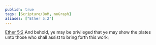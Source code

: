 ```yaml
---
publish: true
tags: [Scripture/BoM, noGraph]
aliases: ["Ether 5:2"]
---
```

[Ether 5:2](https://churchofjesuschrist.org/study/scriptures/bofm/ether/5?lang=eng&id=p2#p2) And behold, ye may be privileged that ye may show the plates unto those who shall assist to bring forth this work;

